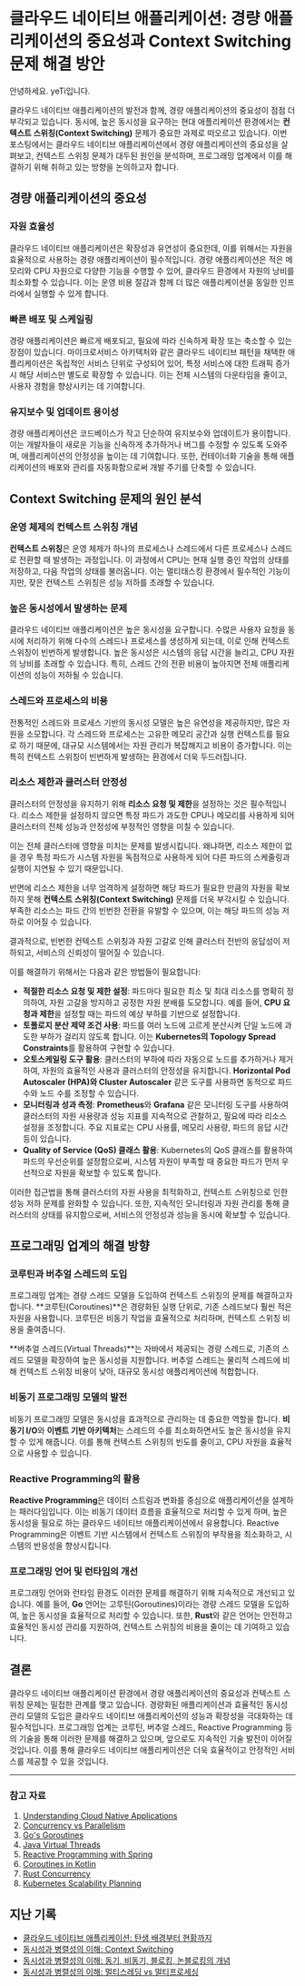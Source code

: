 # 클라우드 네이티브 애플리케이션: 경량 애플리케이션의 중요성과 Context Switching 문제 해결 방안

안녕하세요. yeTi입니다.

클라우드 네이티브 애플리케이션의 발전과 함께, 경량 애플리케이션의 중요성이 점점 더 부각되고 있습니다. 동시에, 높은 동시성을 요구하는 현대 애플리케이션 환경에서는 **컨텍스트 스위칭(Context Switching)** 문제가 중요한 과제로 떠오르고 있습니다. 이번 포스팅에서는 클라우드 네이티브 애플리케이션에서 경량 애플리케이션의 중요성을 살펴보고, 컨텍스트 스위칭 문제가 대두된 원인을 분석하며, 프로그래밍 업계에서 이를 해결하기 위해 취하고 있는 방향을 논의하고자 합니다.

## 경량 애플리케이션의 중요성

### 자원 효율성

클라우드 네이티브 애플리케이션은 확장성과 유연성이 중요한데, 이를 위해서는 자원을 효율적으로 사용하는 경량 애플리케이션이 필수적입니다. 경량 애플리케이션은 적은 메모리와 CPU 자원으로 다양한 기능을 수행할 수 있어, 클라우드 환경에서 자원의 낭비를 최소화할 수 있습니다. 이는 운영 비용 절감과 함께 더 많은 애플리케이션을 동일한 인프라에서 실행할 수 있게 합니다.

### 빠른 배포 및 스케일링

경량 애플리케이션은 빠르게 배포되고, 필요에 따라 신속하게 확장 또는 축소할 수 있는 장점이 있습니다. 마이크로서비스 아키텍처와 같은 클라우드 네이티브 패턴을 채택한 애플리케이션은 독립적인 서비스 단위로 구성되어 있어, 특정 서비스에 대한 트래픽 증가 시 해당 서비스만 별도로 확장할 수 있습니다. 이는 전체 시스템의 다운타임을 줄이고, 사용자 경험을 향상시키는 데 기여합니다.

### 유지보수 및 업데이트 용이성

경량 애플리케이션은 코드베이스가 작고 단순하여 유지보수와 업데이트가 용이합니다. 이는 개발자들이 새로운 기능을 신속하게 추가하거나 버그를 수정할 수 있도록 도와주며, 애플리케이션의 안정성을 높이는 데 기여합니다. 또한, 컨테이너화 기술을 통해 애플리케이션의 배포와 관리를 자동화함으로써 개발 주기를 단축할 수 있습니다.

## Context Switching 문제의 원인 분석

### 운영 체제의 컨텍스트 스위칭 개념

**컨텍스트 스위칭**은 운영 체제가 하나의 프로세스나 스레드에서 다른 프로세스나 스레드로 전환할 때 발생하는 과정입니다. 이 과정에서 CPU는 현재 실행 중인 작업의 상태를 저장하고, 다음 작업의 상태를 불러옵니다. 이는 멀티태스킹 환경에서 필수적인 기능이지만, 잦은 컨텍스트 스위칭은 성능 저하를 초래할 수 있습니다.

### 높은 동시성에서 발생하는 문제

클라우드 네이티브 애플리케이션은 높은 동시성을 요구합니다. 수많은 사용자 요청을 동시에 처리하기 위해 다수의 스레드나 프로세스를 생성하게 되는데, 이로 인해 컨텍스트 스위칭이 빈번하게 발생합니다. 높은 동시성은 시스템의 응답 시간을 늘리고, CPU 자원의 낭비를 초래할 수 있습니다. 특히, 스레드 간의 전환 비용이 높아지면 전체 애플리케이션의 성능이 저하될 수 있습니다.

### 스레드와 프로세스의 비용

전통적인 스레드와 프로세스 기반의 동시성 모델은 높은 유연성을 제공하지만, 많은 자원을 소모합니다. 각 스레드와 프로세스는 고유한 메모리 공간과 실행 컨텍스트를 필요로 하기 때문에, 대규모 시스템에서는 자원 관리가 복잡해지고 비용이 증가합니다. 이는 특히 컨텍스트 스위칭이 빈번하게 발생하는 환경에서 더욱 두드러집니다.

### 리소스 제한과 클러스터 안정성

클러스터의 안정성을 유지하기 위해 **리소스 요청 및 제한**을 설정하는 것은 필수적입니다. 리소스 제한을 설정하지 않으면 특정 파드가 과도한 CPU나 메모리를 사용하게 되어 클러스터의 전체 성능과 안정성에 부정적인 영향을 미칠 수 있습니다. 

이는 전체 클러스터에 영향을 미치는 문제를 발생시킵니다. 왜냐하면, 리소스 제한이 없을 경우 특정 파드가 시스템 자원을 독점적으로 사용하게 되어 다른 파드의 스케줄링과 실행이 지연될 수 있기 때문입니다.

반면에 리소스 제한을 너무 엄격하게 설정하면 해당 파드가 필요한 만큼의 자원을 확보하지 못해 **컨텍스트 스위칭(Context Switching)** 문제를 더욱 부각시킬 수 있습니다. 부족한 리소스는 파드 간의 빈번한 전환을 유발할 수 있으며, 이는 해당 파드의 성능 저하로 이어질 수 있습니다.


결과적으로, 빈번한 컨텍스트 스위칭과 자원 고갈로 인해 클러스터 전반의 응답성이 저하되고, 서비스의 신뢰성이 떨어질 수 있습니다.

이를 해결하기 위해서는 다음과 같은 방법들이 필요합니다:

- **적절한 리소스 요청 및 제한 설정**: 파드마다 필요한 최소 및 최대 리소스를 명확히 정의하여, 자원 고갈을 방지하고 공정한 자원 분배를 도모합니다. 예를 들어, **CPU 요청과 제한**을 설정할 때는 파드의 예상 부하를 기반으로 설정합니다.
- **토폴로지 분산 제약 조건 사용**: 파드를 여러 노드에 고르게 분산시켜 단일 노드에 과도한 부하가 걸리지 않도록 합니다. 이는 **Kubernetes의 Topology Spread Constraints**를 활용하여 구현할 수 있습니다.
- **오토스케일링 도구 활용**: 클러스터의 부하에 따라 자동으로 노드를 추가하거나 제거하여, 자원의 효율적인 사용과 클러스터의 안정성을 유지합니다. **Horizontal Pod Autoscaler (HPA)와 Cluster Autoscaler** 같은 도구를 사용하면 동적으로 파드 수와 노드 수를 조정할 수 있습니다.
- **모니터링과 성과 측정**: **Prometheus**와 **Grafana** 같은 모니터링 도구를 사용하여 클러스터의 자원 사용량과 성능 지표를 지속적으로 관찰하고, 필요에 따라 리소스 설정을 조정합니다. 주요 지표로는 CPU 사용률, 메모리 사용량, 파드의 응답 시간 등이 있습니다.
- **Quality of Service (QoS) 클래스 활용**: Kubernetes의 QoS 클래스를 활용하여 파드의 우선순위를 설정함으로써, 시스템 자원이 부족할 때 중요한 파드가 먼저 우선적으로 자원을 확보할 수 있도록 합니다.

이러한 접근법을 통해 클러스터의 자원 사용을 최적화하고, 컨텍스트 스위칭으로 인한 성능 저하 문제를 완화할 수 있습니다. 또한, 지속적인 모니터링과 자원 관리를 통해 클러스터의 상태를 유지함으로써, 서비스의 안정성과 성능을 동시에 확보할 수 있습니다.

## 프로그래밍 업계의 해결 방향

### 코루틴과 버추얼 스레드의 도입

프로그래밍 업계는 경량 스레드 모델을 도입하여 컨텍스트 스위칭의 문제를 해결하고자 합니다. **코루틴(Coroutines)**은 경량화된 실행 단위로, 기존 스레드보다 훨씬 적은 자원을 사용합니다. 코루틴은 비동기 작업을 효율적으로 처리하며, 컨텍스트 스위칭 비용을 줄여줍니다.

**버추얼 스레드(Virtual Threads)**는 자바에서 제공되는 경량 스레드로, 기존의 스레드 모델을 확장하여 높은 동시성을 지원합니다. 버추얼 스레드는 물리적 스레드에 비해 컨텍스트 스위칭 비용이 낮아, 대규모 동시성 애플리케이션에 적합합니다.

### 비동기 프로그래밍 모델의 발전

비동기 프로그래밍 모델은 동시성을 효과적으로 관리하는 데 중요한 역할을 합니다. **비동기 I/O**와 **이벤트 기반 아키텍처**는 스레드의 수를 최소화하면서도 높은 동시성을 유지할 수 있게 해줍니다. 이를 통해 컨텍스트 스위칭의 빈도를 줄이고, CPU 자원을 효율적으로 사용할 수 있습니다.

### Reactive Programming의 활용

**Reactive Programming**은 데이터 스트림과 변화를 중심으로 애플리케이션을 설계하는 패러다임입니다. 이는 비동기 데이터 흐름을 효율적으로 처리할 수 있게 하며, 높은 동시성을 필요로 하는 클라우드 네이티브 애플리케이션에서 유용합니다. Reactive Programming은 이벤트 기반 시스템에서 컨텍스트 스위칭의 부작용을 최소화하고, 시스템의 반응성을 향상시킵니다.

### 프로그래밍 언어 및 런타임의 개선

프로그래밍 언어와 런타임 환경도 이러한 문제를 해결하기 위해 지속적으로 개선되고 있습니다. 예를 들어, **Go** 언어는 고루틴(Goroutines)이라는 경량 스레드 모델을 도입하여, 높은 동시성을 효율적으로 처리할 수 있습니다. 또한, **Rust**와 같은 언어는 안전하고 효율적인 동시성 관리를 지원하여, 컨텍스트 스위칭의 비용을 줄이는 데 기여하고 있습니다.

## 결론

클라우드 네이티브 애플리케이션 환경에서 경량 애플리케이션의 중요성과 컨텍스트 스위칭 문제는 밀접한 관계를 맺고 있습니다. 경량화된 애플리케이션과 효율적인 동시성 관리 모델의 도입은 클라우드 네이티브 애플리케이션의 성능과 확장성을 극대화하는 데 필수적입니다. 프로그래밍 업계는 코루틴, 버추얼 스레드, Reactive Programming 등의 기술을 통해 이러한 문제를 해결하고 있으며, 앞으로도 지속적인 기술 발전이 이어질 것입니다. 이를 통해 클라우드 네이티브 애플리케이션은 더욱 효율적이고 안정적인 서비스를 제공할 수 있을 것입니다.

---

### 참고 자료

1. [Understanding Cloud Native Applications](https://kubernetes.io/docs/concepts/overview/what-is-cloud-native/)
2. [Concurrency vs Parallelism](https://martinfowler.com/articles/concurrency-vs-parallelism.html)
3. [Go's Goroutines](https://golang.org/doc/effective_go.html#goroutines)
4. [Java Virtual Threads](https://openjdk.java.net/projects/loom/)
5. [Reactive Programming with Spring](https://spring.io/reactive)
6. [Coroutines in Kotlin](https://kotlinlang.org/docs/coroutines-overview.html)
7. [Rust Concurrency](https://doc.rust-lang.org/book/ch16-00-concurrency.html)
8. [Kubernetes Scalability Planning](https://cloud.google.com/kubernetes-engine/docs/concepts/planning-scalability?hl=ko)

## 지난 기록

- [클라우드 네이티브 애플리케이션: 탄생 배경부터 현황까지](https://yeti.tistory.com/382)
- [동시성과 병렬성의 이해: Context Switching](https://yeti.tistory.com/381)
- [동시성과 병렬성의 이해: 동기, 비동기, 블로킹, 논블로킹의 개념](https://yeti.tistory.com/380)
- [동시성과 병렬성의 이해: 멀티스레딩 vs 멀티프로세싱](https://yeti.tistory.com/379)